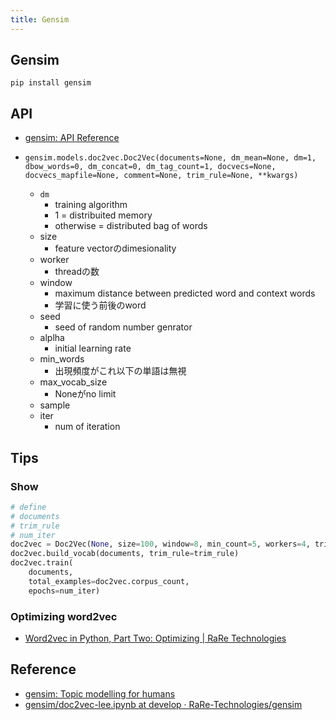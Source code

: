 ```yaml
---
title: Gensim
---
```


## Gensim

```
pip install gensim
```


## API
* [gensim: API Reference](https://radimrehurek.com/gensim/apiref.html)

* `gensim.models.doc2vec.Doc2Vec(documents=None, dm_mean=None, dm=1, dbow_words=0, dm_concat=0, dm_tag_count=1, docvecs=None, docvecs_mapfile=None, comment=None, trim_rule=None, **kwargs)`
    * `dm`
        * training algorithm
        * 1 = distribuited memory
        * otherwise = distributed bag of words
    * size
        * feature vectorのdimesionality
    * worker
        * threadの数
    * window
        * maximum distance between predicted word and context words
        * 学習に使う前後のword
    * seed
        * seed of random number genrator
    * alplha
        * initial learning rate
    * min_words
        * 出現頻度がこれ以下の単語は無視
    * max_vocab_size
        * Noneがno limit
    * sample
    * iter
        * num of iteration


## Tips

### Show 

```python
# define
# documents
# trim_rule
# num_iter
doc2vec = Doc2Vec(None, size=100, window=8, min_count=5, workers=4, trim_rule=trim_rule, iter=num_iter)
doc2vec.build_vocab(documents, trim_rule=trim_rule)
doc2vec.train(
    documents,
    total_examples=doc2vec.corpus_count,
    epochs=num_iter)
```

### Optimizing word2vec
* [Word2vec in Python, Part Two: Optimizing | RaRe Technologies](https://rare-technologies.com/word2vec-in-python-part-two-optimizing/)




## Reference
* [gensim: Topic modelling for humans](https://radimrehurek.com/gensim/)
* [gensim/doc2vec-lee.ipynb at develop · RaRe-Technologies/gensim](https://github.com/RaRe-Technologies/gensim/blob/develop/docs/notebooks/doc2vec-lee.ipynb)
